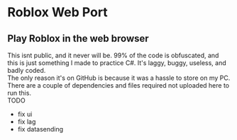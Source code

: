 # Roblox Web Port
## Play Roblox in the web browser
This isnt public, and it never will be. 99% of the code is obfuscated, and this is just something I made to practice C#. It's laggy, buggy, useless, and badly coded.
<br>
The only reason it's on GitHub is because it was a hassle to store on my PC. There are a couple of dependencies and files required not uploaded here to run this.
<br>
TODO
- fix ui
- fix lag
- fix datasending
